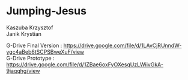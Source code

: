 # Jumping-Jesus

Kaszuba Krzysztof </br>
Janik Krystian </br>

G-Drive Final Version  :  https://drive.google.com/file/d/1LAvCjRUnndW-ygc4aBeb6tSCPSBweXuF/view </br>
G-Drive Prototype :   https://drive.google.com/file/d/1ZBae6oxFyOXesqUzLWiivGkA-9jaqqhg/view  </br>
